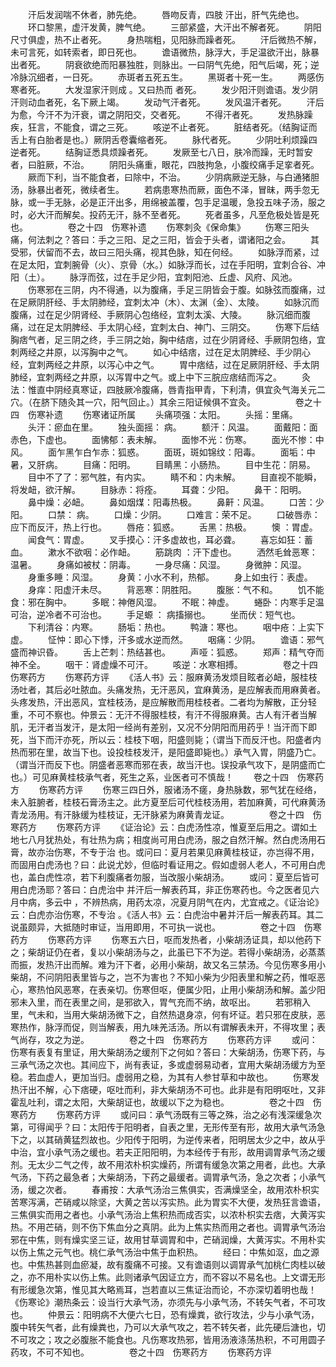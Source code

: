 <!-- { "loadSidebar": true } -->
　　汗后发润喘不休者，肺先绝。
　　唇吻反青，四肢 汗出，肝气先绝也。
　　环口黎黑，虚汗发黄，脾气绝。
　　三部紧盛，大汗出不解者死。
　　阴阳尺寸俱虚，热不止者死。
　　身热喘粗，见阳脉而躁者死。
　　汗后微热不解，未可言死，如转索者，即日死也。
　　谵语微热，脉浮大，手足温欲汗出，脉暴出者死。
　　阴衰欲绝而阳暴独胜，则脉出。一曰阴气先绝，阳气后竭，死；逆冷脉沉细者，一日死。
　　赤斑者五死五生。
　　黑斑者十死一生。
　　两感伤寒者死。
　　大发湿家汗则成 。又曰热而 者死。
　　发少阳汗则谵语。发少阴汗则动血者死，名下厥上竭。
　　发动气汗者死。
　　发风温汗者死。
　　汗后为愈，今汗不为汗衰，谓之阴阳交，交者死。
　　不得汗者死。
　　发热脉躁疾，狂言，不能食，谓之三死。
　　咳逆不止者死。
　　脏结者死。（结胸证而舌上有白胎者是也。）厥阴舌卷囊缩者死。
　　脉代者死。
　　少阴吐利烦躁四逆者死。
　　结胸证悉具烦躁者死。
　　发厥至七八日，肤冷而躁，无时暂安者，曰脏厥，不治。
　　阴阳头痛重，眼花，四肢拘急，小腹绞痛手足挛者死。
　　厥而下利，当不能食者，曰除中，不治。
　　少阴病厥逆无脉，与白通猪胆汤，脉暴出者死，微续者生。
　　若病患寒热而厥，面色不泽，冒昧，两手忽无脉，或一手无脉，必是正汗出多，用绵被盖覆，包手足温暖，急投五味子汤，服之 时，必大汗而解矣。投药无汗，脉不至者死。
　　死者虽多，凡至危极处皆是死也。
　　
　　卷之十四　伤寒补遗
　　伤寒刺灸《保命集》
　　伤寒三阳头痛，何法刺之？答曰：手之三阳、足之三阳，皆会于头者，谓诸阳之会。
　　其受邪，伏留而不去，故曰三阳头痛，视其色脉，知在何经。
　　如脉浮而紧，过在足太阳，宜刺腕骨（火）、京骨（水。）如脉浮而长，过在手阳明，宜刺合谷、冲阳（土）。
　　脉浮而弦，过在手足少阳，宜刺阳池、丘虚、风府、风池。
　　伤寒邪在三阴，内不得通，以为腹痛，手足三阴皆会于腹。如脉弦而腹痛，过在足厥阴肝经、手太阴肺经，宜刺太冲（木）、太渊（金）、太陵。
　　如脉沉而腹痛，过在足少阴肾经、手厥阴心包络经，宜刺太溪、大陵。
　　脉沉细而腹痛，过在足太阴脾经、手太阴心经，宜刺太白、神门、三阴交。
　　伤寒下后结胸痞气者，足三阴之终，手三阴之始，胸中结痞，过在少阴肾经、手厥阴包络，宜刺两经之井原，以泻胸中之气。
　　如心中结痞，过在足太阴脾经、手少阴心经，宜刺两经之井原，以泻心中之气。
　　胃中痞结，过在足厥阴肝经、手太阴肺经，宜刺两经之井原，以泻胃中之气。或上中下三脘应痞结而泻之。
　　灸法：惟直中阴经真寒证，四肢厥冷腹痛，唇青指甲青，下利清，俱宜灸气海关元二穴。（在脐下随灸其一穴，阳气回止。）其余三阳证候俱不宜灸。
　　
　　卷之十四　伤寒补遗
　　伤寒诸证所属
　　头痛项强：太阳。
　　头摇：里痛。
　　头汗：瘀血在里。
　　独头面摇： 病。
　　额汗：风温。
　　面戴阳：面赤色，下虚也。
　　面怫郁：表未解。
　　面惨不光：伤寒。
　　面光不惨：中风。
　　面乍黑乍白乍赤：狐惑。
　　面斑，斑如锦纹：阳毒。
　　面垢：中暑，又肝病。
　　目痛：阳明。
　　目睛黑：小肠热。
　　目中生花：阴易。
　　目中不了了：邪气胜，有内实。
　　睛不和：内未解。
　　目直视不能瞬，将发衄，欲汗解。
　　目脉赤：将痊。
　　耳聋：少阳。
　　鼻干：阳明。
　　鼻中燥：必衄。
　　鼻如烟煤：阳毒热极。
　　鼻鼾：风温。
　　口苦：少阳。
　　口禁： 病。
　　口燥：少阴。
　　口难言：荣不足。
　　口破唇赤：应下而反汗，热上行也。
　　唇疮：狐惑。
　　舌黑：热极。
　　懊 ：胃虚。
　　闻食气：胃虚。
　　叉手摸心：汗多虚故也，耳必聋。
　　喜忘如狂：蓄血。
　　漱水不欲咽：必作衄。
　　筋跳肉 ：汗下虚也。
　　洒然毛耸恶寒：温暑。
　　身痛如被杖：阴毒。
　　一身尽痛：风湿。
　　身微肿：风湿。
　　身重多睡：风湿。
　　身黄：小水不利，热郁。
　　身上如虫行：表虚。
　　身痒：阳虚汗未尽。
　　背恶寒：阴胜阳。
　　腹胀：气不和。
　　饥不能食：邪在胸中。
　　多眠：神倦风湿。
　　不眠：神虚。
　　蜷卧：内寒手足温可治，逆冷者不可治也。
　　手足螈 ： 病搐搦也。
　　坐而伏：短气也。
　　下利清谷：内寒。
　　肠垢：热也。
　　鸭溏：寒也。
　　咽中疮：上实下虚。
　　怔忡：即心下悸，汗多或水逆而然。
　　咽痛：少阴。
　　谵语：邪气盛而神识昏。
　　舌上芒刺：热结甚也。
　　声哑：狐惑。
　　郑声：精气夺而神不全。
　　咽干：肾虚燥不可汗。
　　咳逆：水寒相搏。
　　
　　卷之十四　伤寒药方
　　伤寒药方评
　　《活人书》云：服麻黄汤发烦目眩者必衄，服桂枝汤吐者，其后必吐脓血。头痛发热，无汗恶风，宜麻黄汤，是应解表而用麻黄者。头疼发热，汗出恶风，宜桂枝汤，是应解散而用桂枝者。二者均为解散，正分轻重，不可不察也。仲景云：无汗不得服桂枝，有汗不得服麻黄。古人有汗者当解肌，无汗者当发汗，是太阳一经尚有差别，又况不分阴阳而用药乎！当汗而下即死，当下而汗亦死，所以云：桂枝下咽，阳盛则毙；（谓当下而反汗也。阳盛者内热而邪在里，故当下也。设投桂枝发汗，是阳盛即毙也。）承气入胃，阴盛乃亡。（谓当汗而反下也。阴盛者恶寒而邪在表，故当汗也。误投承气攻下，是阴盛而亡也。）可见麻黄桂枝承气者，死生之系，业医者可不慎哉！
　　卷之十四　伤寒药方
　　伤寒药方评
　　伤寒三四日外，服诸汤不瘥，身热脉数，邪气犹在经络，未入脏腑者，桂枝石膏汤主之。此方夏至后可代桂枝汤用，若加麻黄，可代麻黄汤青龙汤用。有汗脉缓为桂枝证，无汗脉紧为麻黄青龙证。
　　
　　卷之十四　伤寒药方
　　伤寒药方评
　　《证治论》云：白虎汤性凉，惟夏至后用之。谓如土地七八月犹热处，有壮热为病；相度尚可用白虎汤，服之自然汗解。然白虎汤用石膏，故亦治伤寒，不专于治 也。或问曰：夏月若果见麻黄桂枝证，亦岂得不用，而固用白虎汤也？曰：此说尤妙，但临时看证用之。假如虚弱人老人，不可用白虎也，盖白虎性凉，若下利腹痛者勿服，当改服小柴胡汤。
　　或问：夏至后皆可用白虎汤耶？答曰：白虎治中 并汗后一解表药耳，非正伤寒药也。今之医者见六月中病，多云中 ，不辨热病，用药太凉，况夏月阴气在内，尤宜戒之。《证治论》云：白虎亦治伤寒，不专治 。《活人书》云：白虎治中暑并汗后一解表药耳。其二说虽颇异，大抵随时审证，当用即用，不可执一说也。
　　
　　卷之十四　伤寒药方
　　伤寒药方评
　　伤寒五六日，呕而发热者，小柴胡汤证具，却以他药下之；柴胡证仍在者，复以小柴胡汤与之，此虽已下不为逆。若得小柴胡汤，必蒸蒸而振，发热汗出而解。难为汗下者，必用小柴胡，故又名三禁汤。今见伤寒多用小柴胡，不问阴阳表里皆与之，岂不为害也？不知小柴为少阳表里和解之药，惟呕恶心，寒热怕风恶寒，在表亲切。伤寒但呕，便属少阳，止用小柴胡汤和解。盖少阳邪未入里，而在表里之间，是邪欲入，胃气充而不纳，故呕出。
　　若邪稍入里，气未和，当用大柴胡汤微下之，自然热退身凉，何有坏证。若只邪在皮肤，恶寒热作，脉浮而促，则当解表，用九味羌活汤。所以有谓解表未开，不得攻里；表气尚存，攻之为逆。
　　
　　卷之十四　伤寒药方
　　伤寒药方评
　　或问：伤寒有表复有里证，用大柴胡汤之缓剂下之何如？答曰：大柴胡汤，伤寒下药，与三承气汤之次也。其间应下，尚有表证，多或虚弱易动者，宜用大柴胡汤缓方为至稳。若血虚人，更加当归。虚弱用之稳，为其有人参甘草和中故也。
　　伤寒发热汗出不解，心下痞硬，呕吐而利，非大柴胡汤不可也。此非是有阳明呕吐，又非霍乱吐利，谓之太阳，大柴胡证也，故缓以下之为稳也。
　　
　　卷之十四　伤寒药方
　　伤寒药方评
　　或问曰：承气汤既有三等之殊，治之必有浅深缓急次第，可得闻乎？曰：太阳传于阳明者，自表之里，无形传至有形，故用大承气汤急下之，以其硝黄猛烈故也。少阳传于阳明，为逆传来者，阳明居太少之中，故从乎中治，宜小承气汤之缓也。若夫正阳阳明，为本经传于有形，故用调胃承气汤之缓剂。无太少二气之传，故不用浓朴枳实燥药，所谓有缓急次第之用者，此也。大承气汤，下药之最急者；大柴胡汤，下药之最缓者。调胃承气汤，急之次者；小承气汤，缓之次者。
　　春甫按：大承气汤治三焦俱实，否满燥坚全，故用浓朴枳实苦寒泻满，芒硝咸以除坚，大黄之苦以泻实热。此为胃实不大便，发热狂言谵语，三焦俱实而用之者也。小承气汤治上焦积热而成否实，以浓朴枳实去痞，大黄泻实热。不用芒硝，则不伤下焦血分之真阴。此为上焦实热而用之者也。调胃承气汤治邪在中焦，则有燥实坚三证，故用甘草调胃和中，芒硝润燥，大黄泻实。不用朴实以伤上焦之元气也。桃仁承气汤治中焦于血积热。
　　经曰：中焦如沤，血之源也。中焦热甚则血瘀凝，故有腹痛不可接。又有谵语则以调胃承气加桃仁肉桂以破之，亦不用朴实以伤上焦。此则诸承气因证立方，而不容以不易名也。上文谓无形有形缓急次第，惟见其大略焉耳，岂若直以三焦证治而论，不亦深切着明也哉！《伤寒论》潮热条云：设当行大承气汤，亦须先与小承气汤，不转矢气者，不可攻也。
　　仲景云：阳明病不大便六七日，恐有燥粪，欲行攻法，少与小承气汤，腹中转矢气者，此有燥粪也，乃可以大承气攻之，若不转矢者，此先硬后溏也，切不可攻之；攻之必腹胀不能食也。凡伤寒攻热邪，皆用汤液涤荡热积，不可用圆子药攻，不可不知也。
　　
　　卷之十四　伤寒药方
　　伤寒药方评
